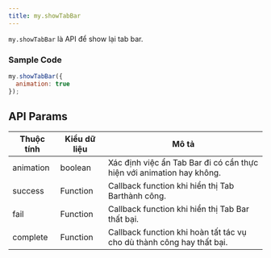 ```yaml
---
title: my.showTabBar
---
```


`my.showTabBar` là API để show lại tab bar.




### Sample Code

```js
my.showTabBar({
  animation: true
});
```

## API Params

| Thuộc tính | Kiểu dữ liệu     |  Mô tả                                                          |
| ---------- | -------- | --------------------------------------------------------------------- |
| animation  | boolean  | Xác định việc ẩn Tab Bar đi có cần thực hiện với animation hay không.  |
| success    | Function | Callback function khi hiển thị Tab Barthành công.                                     |
| fail       | Function | Callback function khi hiển thị Tab Bar thất bại.                                       |
| complete   | Function | Callback function khi hoàn tất tác vụ cho dù thành công hay thất bại. |
